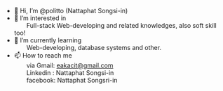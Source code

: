 - 👋 Hi, I’m @politto (Nattaphat Songsi-in)
- 👀 I’m interested in 
            <br>&emsp;&emsp;Full-stack Web-developing and related knowledges, also soft skill too! 
- 🌱 I’m currently learning 
            <br>&emsp;&emsp;Web-developing, database systems and other.
- 📫 How to reach me 
      <br>&emsp;&emsp;via Gmail:     eakacit@gmail.com
          <br>&emsp;&emsp;Linkedin : Nattaphat Songsi-in
          <br>&emsp;&emsp;facebook:  Nattaphat Songsri-in

<!---
politto/politto is a ✨ special ✨ repository because its `README.md` (this file) appears on your GitHub profile.
You can click the Preview link to take a look at your changes.
--->
